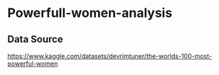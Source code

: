 # Powerfull-women-analysis
## Data Source
https://www.kaggle.com/datasets/devrimtuner/the-worlds-100-most-powerful-women
